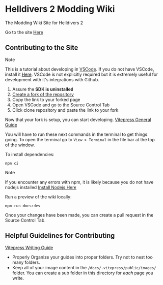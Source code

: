 # Helldivers 2 Modding Wiki
The Modding Wiki Site for Helldivers 2

Go to the site [Here](https://boxofbiscuits97.github.io/HD2-Modding-Wiki/)

## Contributing to the Site
> [!NOTE]
> This is a tutorial about developing in [VSCode](https://code.visualstudio.com/). If you do not have VSCode, install it [Here](https://code.visualstudio.com/).
> VSCode is not explicitly required but it is extremely useful for development with it's integrations with Github.

1. Assure the **SDK is uninstalled**
2. [Create a fork of the repository](https://github.com/Boxofbiscuits97/HD2-Modding-Wiki/fork)
3. Copy the link to your forked page
5. Open VSCode and go to the Source Control Tab
6. Click clone repository and paste the link to your fork

Now that your fork is setup, you can start developing.
[Vitepress General Guide](https://vitepress.dev/guide/getting-started)

You will have to run these next commands in the terminal to get things going.
To open the terminal go to `View > Terminal` in the file bar at the top of the window.

To install dependencies:
```shell
npm ci
```

> [!NOTE]
> If you encounter any errors with npm, it is likely because you do not have nodejs installed
> [Install Nodejs Here](https://nodejs.org/)

Run a preview of the wiki locally:
```shell
npm run docs:dev
```

Once your changes have been made, you can create a pull request in the Source Control Tab.

## Helpful Guidelines for Contributing
[Vitepress Writing Guide](https://vitepress.dev/guide/markdown)

- Properly Organize your guides into proper folders. Try not to nest too many folders.
- Keep all of your image content in the `/docs/.vitepress/public/images/` folder. You can create a sub folder in this directory for *each* page you write.